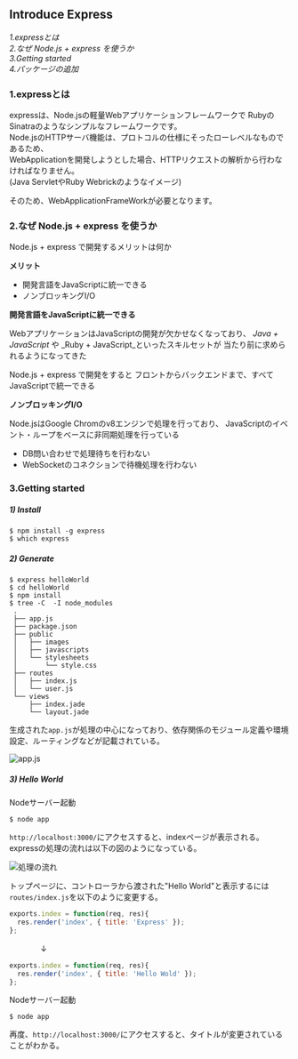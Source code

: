 ## Introduce Express

_1.expressとは_  
_2.なぜ Node.js + express を使うか_  
_3.Getting started_  
_4.パッケージの追加_
  

### 1.expressとは

expressは、Node.jsの軽量Webアプリケーションフレームワークで
RubyのSinatraのようなシンプルなフレームワークです。  
Node.jsのHTTPサーバ機能は、プロトコルの仕様にそったローレベルなものであるため、  
WebApplicationを開発しようとした場合、HTTPリクエストの解析から行わなければなりません。  
(Java ServletやRuby Webrickのようなイメージ)  

そのため、WebApplicationFrameWorkが必要となります。
  

### 2.なぜ Node.js + express を使うか

Node.js + express で開発するメリットは何か  

**メリット**

* 開発言語をJavaScriptに統一できる
* ノンブロッキングI/O


**開発言語をJavaScriptに統一できる**

WebアプリケーションはJavaScriptの開発が欠かせなくなっており、
_Java + JavaScript_ や _Ruby + JavaScript_といったスキルセットが
当たり前に求められるようになってきた

Node.js + express で開発をすると
フロントからバックエンドまで、すべてJavaScriptで統一できる


**ノンブロッキングI/O**

Node.jsはGoogle Chromのv8エンジンで処理を行っており、
JavaScriptのイベント・ループをベースに非同期処理を行っている


* DB問い合わせで処理待ちを行わない
* WebSocketのコネクションで待機処理を行わない
  

### 3.Getting started

##### 1) Install

```shell
$ npm install -g express
$ which express
```

##### 2) Generate

```shell
$ express helloWorld
$ cd helloWorld
$ npm install
$ tree -C  -I node_modules
 .
 ├── app.js
 ├── package.json
 ├── public
 │   ├── images
 │   ├── javascripts
 │   └── stylesheets
 │       └── style.css
 ├── routes
 │   ├── index.js
 │   └── user.js
 └── views
     ├── index.jade
     └── layout.jade
```

生成された`app.js`が処理の中心になっており、依存関係のモジュール定義や環境設定、ルーティングなどが記載されている。

![app.js](https://cacoo.com/diagrams/elk3nlNaVeK4Dayy-555AF.png)
  

##### 3) Hello World

Nodeサーバー起動
```shell
$ node app
```
`http://localhost:3000/`にアクセスすると、indexページが表示される。  
expressの処理の流れは以下の図のようになっている。

![処理の流れ](https://cacoo.com/diagrams/elk3nlNaVeK4Dayy-ED582.png)

トップページに、コントローラから渡された"Hello World"と表示するには
`routes/index.js`を以下のように変更する。

```javascript
exports.index = function(req, res){
  res.render('index', { title: 'Express' });
};
```
　　　　↓
```javascript
exports.index = function(req, res){
  res.render('index', { title: 'Hello Wold' });
};
```

Nodeサーバー起動
```shell
$ node app
```
再度、`http://localhost:3000/`にアクセスすると、タイトルが変更されていることがわかる。  
